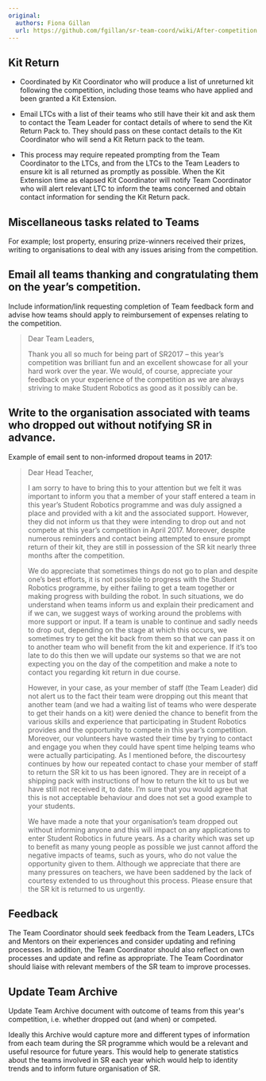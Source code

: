 ```yaml
---
original:
  authors: Fiona Gillan
  url: https://github.com/fgillan/sr-team-coord/wiki/After-competition
---
```

## Kit Return

* Coordinated by Kit Coordinator who will produce a list of unreturned kit following the competition, including those teams who have applied and been granted a Kit Extension.

* Email LTCs with a list of their teams who still have their kit and ask them to contact the Team Leader for contact details of where to send the Kit Return Pack to.  They should pass on these contact details to the Kit Coordinator who will send a Kit Return pack to the team.

* This process may require repeated prompting from the Team Coordinator to the LTCs, and from the LTCs to the Team Leaders to ensure kit is all returned as promptly as possible.
When the Kit Extension time as elapsed Kit Coordinator will notify Team Coordinator who will alert relevant LTC to inform the teams concerned and obtain contact information for sending the Kit Return pack.

## Miscellaneous tasks related to Teams

For example; lost property, ensuring prize-winners received their prizes, writing to organisations to deal with any issues arising from the competition.

## Email all teams thanking and congratulating them on the year’s competition.

Include information/link requesting completion of Team feedback form and advise how teams should apply to reimbursement of expenses relating to the competition.

> Dear Team Leaders,
>
> Thank you all so much for being part of SR2017 – this year’s competition was brilliant fun and an excellent showcase for all your hard work over the year.  We would, of course, appreciate your feedback on your experience of the competition as we are always striving to make Student Robotics as good as it possibly can be.

## Write to the organisation associated with teams who dropped out without notifying SR in advance.

Example of email sent to non-informed dropout teams in 2017:

> Dear Head Teacher,
>
> I am sorry to have to bring this to your attention but we felt it was important to inform you that a member of your staff entered a team in this year’s Student Robotics programme and was duly assigned a place and provided with a kit and the associated support.  However, they did not inform us that they were intending to drop out and not compete at this year’s competition in April 2017.  Moreover, despite numerous reminders and contact being attempted to ensure prompt return of their kit, they are still in possession of the SR kit nearly three months after the competition.
>
> We do appreciate that sometimes things do not go to plan and despite one’s best efforts, it is not possible to progress with the Student Robotics programme, by either failing to get a team together or making progress with building the robot.  In such situations, we do understand when teams inform us and explain their predicament and if we can, we suggest ways of working around the problems with more support or input.  If a team is unable to continue and sadly needs to drop out, depending on the stage at which this occurs, we sometimes try to get the kit back from them so that we can pass it on to another team who will benefit from the kit and experience.  If it’s too late to do this then we will update our systems so that we are not expecting you on the day of the competition and make a note to contact you regarding kit return in due course.
>
> However, in your case, as your member of staff (the Team Leader) did not alert us to the fact their team were dropping out this meant that another team (and we had a waiting list of teams who were desperate to get their hands on a kit) were denied the chance to benefit from the various skills and experience that participating in Student Robotics provides and the opportunity to compete in this year’s competition.    Moreover, our volunteers have wasted their time by trying to contact and engage you when they could have spent time helping teams who were actually participating.  As I mentioned before, the discourtesy continues by how our repeated contact to chase your member of staff to return the SR kit to us has been ignored.  They are in receipt of a shipping pack with instructions of how to return the kit to us but we have still not received it, to date.  I’m sure that you would agree that this is not acceptable behaviour and does not set a good example to your students.
>
> We have made a note that your organisation’s team dropped out without informing anyone and this will impact on any applications to enter Student Robotics in future years.  As a charity which was set up to benefit as many young people as possible we just cannot afford the negative impacts of teams, such as yours, who do not value the opportunity given to them.  Although we appreciate that there are many pressures on teachers, we have been saddened by the lack of courtesy extended to us throughout this process.  Please ensure that the SR kit is returned to us urgently.

## Feedback

The Team Coordinator should seek feedback from the Team Leaders, LTCs and Mentors on their experiences and consider updating and refining processes.  In addition, the Team Coordinator should also reflect on own processes and update and refine as appropriate.  The Team Coordinator should liaise with relevant members of the SR team to improve processes.

## Update Team Archive

Update Team Archive document with outcome of teams from this year's competition, i.e. whether dropped out (and when) or competed.

Ideally this Archive would capture more and different types of information from each team during the SR programme which would be a relevant and useful resource for future years.  This would help to generate statistics about the teams involved in SR each year which would help to identity trends and to inform future organisation of SR.
